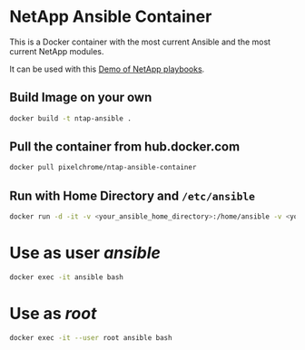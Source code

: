 # NetApp Ansible Container

This is a Docker container with the most current Ansible and the most current NetApp modules.

It can be used with this [Demo of NetApp playbooks](https://github.com/pixelchrome/technologie-forum-ansible).

## Build Image on your own
```sh
docker build -t ntap-ansible .
```

## Pull the container from hub.docker.com
```sh
docker pull pixelchrome/ntap-ansible-container
```

## Run with Home Directory and `/etc/ansible`
```sh
docker run -d -it -v <your_ansible_home_directory>:/home/ansible -v <your_ansible_etc_directory>:/etc/ansible --name=ansible pixelchrome/ntap-ansible-container
```

# Use as user *ansible*
```sh
docker exec -it ansible bash
```

# Use as *root*
```sh
docker exec -it --user root ansible bash
```